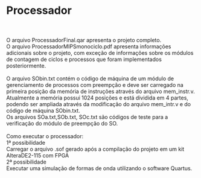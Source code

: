 # Processador
\
\
O arquivo ProcessadorFinal.qar apresenta o projeto completo.\
O arquivo ProcessadorMIPSmonociclo.pdf apresenta informações adicionais sobre o projeto, com exceção de informações sobre os módulos de contagem de ciclos e processos que foram implementados posteriormente.
\
\
O arquivo SObin.txt contém o código de máquina de um módulo de gerenciamento de processos com preempção e deve ser carregado na primeira posição da memória de instruções através do arquivo mem_instr.v.\
Atualmente a memória possui 1024 posições e está dividida em 4 partes, podendo ser ampliada através da modificação do arquivo mem_intr.v e do código de máquina SObin.txt.\
Os arquivos SOa.txt,SOb.txt, SOc.txt são códigos de teste para a verificação do módulo de preempção do SO.
\
\
Como executar o processador:\
1ª possibilidade\
Carregar o arquivo .sof gerado após a compilação do projeto em um kit AlteraDE2-115 com FPGA\
2ª possibilidade \
Executar uma simulação de formas de onda utilizando o software Quartus.
